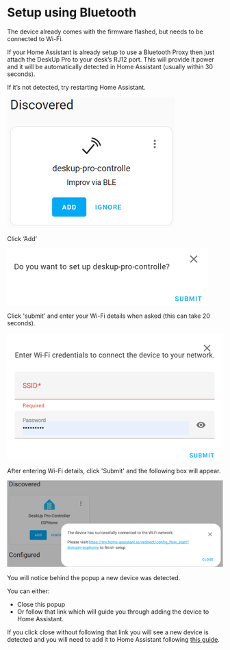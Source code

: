 # Setup using Bluetooth 
The device already comes with the firmware flashed, but needs to be connected to Wi-Fi.

If your Home Assistant is already setup to use a Bluetooth Proxy then just attach the DeskUp Pro to your desk’s RJ12 port.  This will provide it power and it will be automatically detected in Home Assistant (usually within 30 seconds).

If it’s not detected, try restarting Home Assistant.

![](images/Setup-Bluetooth-Device-Discovered.png)

Click ‘Add’

![](images/Setup-Bluetooth-Do-You-Want-To-Setup-Question.png)

Click 'submit' and enter your Wi-Fi details when asked (this can take 20 seconds).

![](images/Setup-Bluetooth-WiFi.png)


After entering Wi-Fi details, click 'Submit' and the following box will appear.

![](images/Setup-Bluetooth-After-WiFi-Setup.png)

You will notice behind the popup a new device was detected.

You can either:
- Close this popup
- Or follow that link which will guide you through adding the device to Home Assistant.

If you click close without following that link you will see a new device is detected and you will need to add it to Home Assistant following [this guide](add-to-home-assistant.md).  


